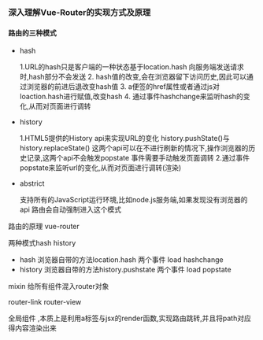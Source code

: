 ### 深入理解Vue-Router的实现方式及原理

#### 路由的三种模式

- hash

    1.URL的hash只是客户端的一种状态基于location.hash 向服务端发送请求时,hash部分不会发送
              2. hash值的改变,会在浏览器留下访问历史,因此可以通过浏览器的前进后退改变hash值
              3. a便签的href属性或者通过js对loaction.hash进行赋值,改变hash
              4.  通过事件hashchange来监听hash的变化,从而对页面进行调转

- history

  1.HTML5提供的History api来实现URL的变化 history.pushState()与history.replaceState()
   这两个api可以在不进行刷新的情况下,操作浏览器的历史记录,这两个api不会触发popstate            事件需要手动触发页面调转
   2.通过事件popstate来监听url的变化,从而对页面进行调转(渲染)

- abstrict

  支持所有的JavaScript运行环境,比如node.js服务端,如果发现没有浏览器的api 路由会自动强制进入这个模式

路由的原理
vue-router     

两种模式hash history

- hash  浏览器自带的方法location.hash  两个事件 load hashchange 
- history 浏览器自带的方法history.pushstate  两个事件 load popstate

mixin 给所有组件混入router对象 

router-link router-view

全局组件 ,本质上是利用a标签与jsx的render函数,实现路由跳转,并且将path对应得内容渲染出来